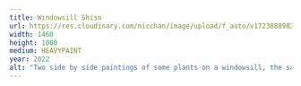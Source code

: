 ```yaml
---
title: Windowsill Shiso
url: https://res.cloudinary.com/nicchan/image/upload/f_auto/v1723888982/ig.png
width: 1460
height: 1000
medium: HEAVYPAINT
year: 2022
alt: "Two side by side paintings of some plants on a windowsill, the same subject at different times of day. The first painting is done in purple, the subjects are silhouetted against a window view of a building in overcast light. In the second painting, the same scene is lit with warm interior lights against a night window view."
---
```

